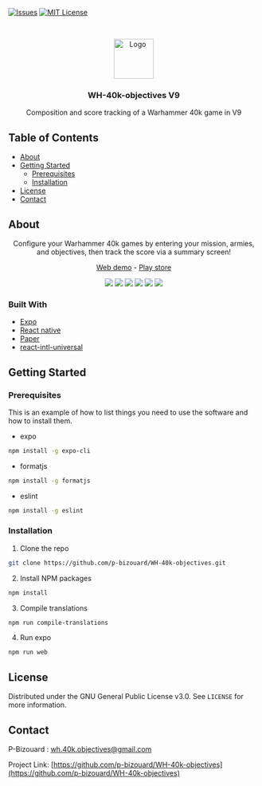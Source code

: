 <!-- PROJECT SHIELDS -->
<!--
*** I'm using markdown "reference style" links for readability.
*** Reference links are enclosed in brackets [ ] instead of parentheses ( ).
*** See the bottom of this document for the declaration of the reference variables
*** for contributors-url, forks-url, etc. This is an optional, concise syntax you may use.
*** https://www.markdownguide.org/basic-syntax/#reference-style-links
-->
[![Issues][issues-shield]][issues-url]
[![MIT License][license-shield]][license-url]



<!-- PROJECT LOGO -->
<br />
<p align="center">
  <a href="https://github.com/p-bizouard/WH-40k-objectives">
    <img src="assets/icon.png" alt="Logo" width="80" height="80">
  </a>

  <h3 align="center">WH-40k-objectives V9</h3>

  <p align="center">Composition and score tracking of a Warhammer 40k game in V9</p>
</p>



<!-- TABLE OF CONTENTS -->
## Table of Contents

* [About](#about)
* [Getting Started](#getting-started)
  * [Prerequisites](#prerequisites)
  * [Installation](#installation)
* [License](#license)
* [Contact](#contact)



<!-- ABOUT THE PROJECT -->
## About

  <p align="center">
    Configure your Warhammer 40k games by entering your mission, armies, and objectives, then track the score via a summary screen!
  </p>

  <p align="center">
    <a href="https://www.wh40kobjectives.ovh/">Web demo</a> - <a href="https://play.google.com/store/apps/details?id=com.bizouard.wh_v9_objectives">Play store</a>
  </p>
  
  <p align="center">
    <img src="assets/capture-1.png">
    <img src="assets/capture-2.png">
    <img src="assets/capture-3.png">
    <img src="assets/capture-4.png">
    <img src="assets/capture-5.png">
    <img src="assets/capture-6.png">
  </p>

### Built With
* [Expo](https://expo.io/)
* [React native](https://reactnative.dev/)
* [Paper](https://github.com/callstack/react-native-paper)
* [react-intl-universal](https://github.com/alibaba/react-intl-universal)


<!-- GETTING STARTED -->
## Getting Started

### Prerequisites

This is an example of how to list things you need to use the software and how to install them.
* expo
```sh
npm install -g expo-cli
```
* formatjs
```sh
npm install -g formatjs
```
* eslint
```sh
npm install -g eslint
```

### Installation

1. Clone the repo
```sh
git clone https://github.com/p-bizouard/WH-40k-objectives.git
```
2. Install NPM packages
```sh
npm install
```
3. Compile translations
```sh
npm run compile-translations
```
4. Run expo
```sh
npm run web
```


<!-- LICENSE -->
## License

Distributed under the GNU General Public License v3.0. See `LICENSE` for more information.



<!-- CONTACT -->
## Contact

P-Bizouard : wh.40k.objectives@gmail.com

Project Link: [https://github.com/p-bizouard/WH-40k-objectives](https://github.com/p-bizouard/WH-40k-objectives)


<!-- MARKDOWN LINKS & IMAGES -->
<!-- https://www.markdownguide.org/basic-syntax/#reference-style-links -->
[issues-shield]: https://img.shields.io/github/issues/othneildrew/Best-README-Template.svg?style=flat-square
[issues-url]: https://github.com/p-bizouard/WH-40k-objectives/issues
[license-shield]: https://img.shields.io/github/license/othneildrew/Best-README-Template.svg?style=flat-square
[license-url]: README.md
